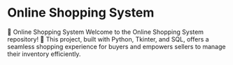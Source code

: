 # Online Shopping System
 🛒 Online Shopping System  Welcome to the Online Shopping System repository! 🌟  This project, built with Python, Tkinter, and SQL, offers a seamless shopping experience for buyers and empowers sellers to manage their inventory efficiently.
